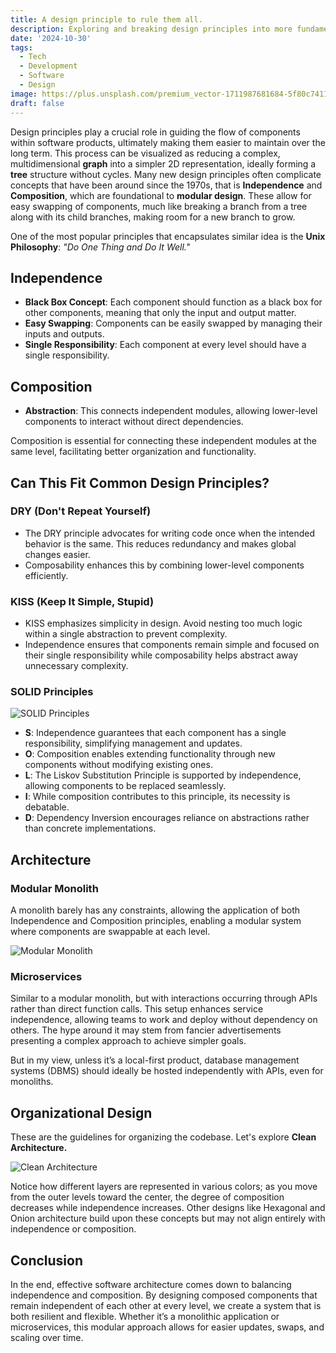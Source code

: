 ```yaml
---
title: A design principle to rule them all.
description: Exploring and breaking design principles into more fundamental parts.
date: '2024-10-30'
tags:
  - Tech
  - Development
  - Software
  - Design
image: https://plus.unsplash.com/premium_vector-1711987681684-5f80c7411b0e
draft: false
---
```


<script>
  import Mermaid from '$lib/components/markdown/mermaid.svelte';
</script>

Design principles play a crucial role in guiding the flow of components within software products, ultimately making them easier to maintain over the long term. This process can be visualized as reducing a complex, multidimensional **graph** into a simpler 2D representation, ideally forming a **tree** structure without cycles. Many new design principles often complicate concepts that have been around since the 1970s, that is **Independence** and **Composition**, which are foundational to **modular design**. These allow for easy swapping of components, much like breaking a branch from a tree along with its child branches, making room for a new branch to grow.

One of the most popular principles that encapsulates similar idea is the **Unix Philosophy**: *"Do One Thing and Do It Well."* 

## Independence

- **Black Box Concept**: Each component should function as a black box for other components, meaning that only the input and output matter.
- **Easy Swapping**: Components can be easily swapped by managing their inputs and outputs.
- **Single Responsibility**: Each component at every level should have a single responsibility.

## Composition

- **Abstraction**: This connects independent modules, allowing lower-level components to interact without direct dependencies.
  
Composition is essential for connecting these independent modules at the same level, facilitating better organization and functionality.

## Can This Fit Common Design Principles?

### DRY (Don't Repeat Yourself)

- The DRY principle advocates for writing code once when the intended behavior is the same. This reduces redundancy and makes global changes easier.
- Composability enhances this by combining lower-level components efficiently.

### KISS (Keep It Simple, Stupid)

- KISS emphasizes simplicity in design. Avoid nesting too much logic within a single abstraction to prevent complexity.
- Independence ensures that components remain simple and focused on their single responsibility while composability helps abstract away unnecessary complexity.

### SOLID Principles

![SOLID Principles](https://dotnettrickscloud.blob.core.windows.net/article/design%20patterns/3720240906160331.webp)

- **S**: Independence guarantees that each component has a single responsibility, simplifying management and updates.
- **O**: Composition enables extending functionality through new components without modifying existing ones.
- **L**: The Liskov Substitution Principle is supported by independence, allowing components to be replaced seamlessly.
- **I**: While composition contributes to this principle, its necessity is debatable.
- **D**: Dependency Inversion encourages reliance on abstractions rather than concrete implementations.

## Architecture

### Modular Monolith

A monolith barely has any constraints, allowing the application of both Independence and Composition principles, enabling a modular system where components are swappable at each level.

![Modular Monolith](https://img.freepik.com/free-vector/cloud-data-storage-internet-traffic-routing-server-room-laptop-data-flow-data-uploading-remot_39422-630.jpg)

### Microservices

Similar to a modular monolith, but with interactions occurring through APIs rather than direct function calls. This setup enhances service independence, allowing teams to work and deploy without dependency on others. The hype around it may stem from fancier advertisements presenting a complex approach to achieve simpler goals.

But in my view, unless it’s a local-first product, database management systems (DBMS) should ideally be hosted independently with APIs, even for monoliths.

## Organizational Design

These are the guidelines for organizing the codebase. Let's explore **Clean Architecture.**

![Clean Architecture](https://blog.cleancoder.com/uncle-bob/images/2012-08-13-the-clean-architecture/CleanArchitecture.jpg)

Notice how different layers are represented in various colors; as you move from the outer levels toward the center, the degree of composition decreases while independence increases. Other designs like Hexagonal and Onion architecture build upon these concepts but may not align entirely with independence or composition.

## Conclusion

In the end, effective software architecture comes down to balancing independence and composition. By designing composed components that remain independent of each other at every level, we create a system that is both resilient and flexible. Whether it’s a monolithic application or microservices, this modular approach allows for easier updates, swaps, and scaling over time.
